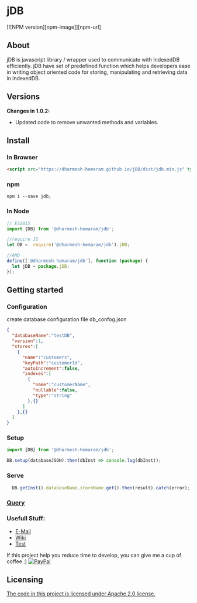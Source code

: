 # jDB
[![NPM version][npm-image]][npm-url]

## About
jDB is javascript library / wrapper used to communicate with IndexedDB efficiently. jDB have set of predefined function which helps developers ease in writing object oriented code for storing, manipulating and retrieving data in indexedDB.

## Versions
**Changes in 1.0.2:**
- Updated code to remove unwanted methods and variables.
## Install
### In Browser
```html
<script src="https://dharmesh-hemaram.github.io/jDB/dist/jdb.min.js" type="text/javascript"></script>
```
### npm
```
npm i --save jdb;
```
### In Node
```javascript
// ES2015
import {DB} from '@dharmesh-hemaram/jdb';

//require JS
let DB =  require('@dharmesh-hemaram/jdb').jDB;

//AMD
define(['@dharmesh-hemaram/jdb'], function (package) {
  let jDB = package.jDB;
});

```
## Getting started
### Configuration
create database configuration file db_confog.json
```JSON
{
  "databaseName":"testDB",
  "version":1,
  "stores":[
    {
      "name":"customers",
      "keyPath":"customerId",
      "autoIncrement":false,
      "indexes":[
        {
          "name":"customerName",
          "nullable":false,
          "type":"string"
        },{}
      ]
    },{}
  ]
}
```
### Setup
```javascript
import {DB} from '@dharmesh-hemaram/jdb';

DB.setup(databaseJSON).then(dbInst => console.log(dbInst));
```
### Serve
```javascript
  DB.getInst().databaseName.storeName.get().then(result).catch(error);
```

### [Query](https://github.com/dharmesh-hemaram/jDB/wiki/Query)

### Usefull Stuff:

 * [E-Mail](dharmesh.hemaram@gmail.com)
 * [Wiki](https://github.com/dharmesh-hemaram/jDB/wiki/)
 * [Test](https://dharmesh-hemaram.github.io/jDB/test.html)
 
 If this project help you reduce time to develop, you can give me a cup of coffee :)
 [![PayPal](https://www.paypalobjects.com/webstatic/paypalme/images/pp_logo_small.png)](https://paypal.me/DharmeshH/25?_ga=1.267642062.1305492970.1507529951)

## Licensing

[The code in this project is licensed under Apache 2.0 license.](LICENSE)
